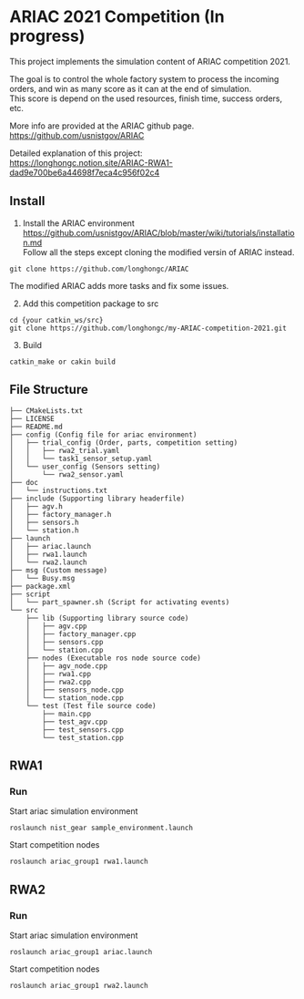 # ARIAC 2021 Competition (In progress)
This project implements the simulation content of ARIAC competition 2021. 

The goal is to control the whole factory system to process the incoming orders, 
and win as many score as it can at the end of simulation.  
This score is depend on the used resources, finish time, success orders,  etc.

More info are provided at the ARIAC github page.   
https://github.com/usnistgov/ARIAC  

Detailed explanation of this project:  
https://longhongc.notion.site/ARIAC-RWA1-dad9e700be6a44698f7eca4c956f02c4

## Install
1. Install the ARIAC environment  
https://github.com/usnistgov/ARIAC/blob/master/wiki/tutorials/installation.md  
Follow all the steps except cloning the modified versin of ARIAC instead.  
```
git clone https://github.com/longhongc/ARIAC
```
The modified ARIAC adds more tasks and fix some issues. 

2. Add this competition package to src
```
cd {your catkin_ws/src}
git clone https://github.com/longhongc/my-ARIAC-competition-2021.git
```
3. Build
```
catkin_make or cakin build
```

## File Structure
```
├── CMakeLists.txt
├── LICENSE
├── README.md
├── config (Config file for ariac environment)
│   ├── trial_config (Order, parts, competition setting)
│   │   ├── rwa2_trial.yaml
│   │   └── task1_sensor_setup.yaml
│   └── user_config (Sensors setting)
│       └── rwa2_sensor.yaml
├── doc
│   └── instructions.txt
├── include (Supporting library headerfile)
│   ├── agv.h
│   ├── factory_manager.h
│   ├── sensors.h
│   └── station.h
├── launch
│   ├── ariac.launch
│   ├── rwa1.launch
│   └── rwa2.launch
├── msg (Custom message)
│   └── Busy.msg
├── package.xml
├── script
│   └── part_spawner.sh (Script for activating events)
└── src
    ├── lib (Supporting library source code)
    │   ├── agv.cpp
    │   ├── factory_manager.cpp
    │   ├── sensors.cpp
    │   └── station.cpp
    ├── nodes (Executable ros node source code)
    │   ├── agv_node.cpp
    │   ├── rwa1.cpp
    │   ├── rwa2.cpp
    │   ├── sensors_node.cpp
    │   └── station_node.cpp
    └── test (Test file source code)
        ├── main.cpp
        ├── test_agv.cpp
        ├── test_sensors.cpp
        └── test_station.cpp
```
## RWA1
### Run
Start ariac simulation environment
```
roslaunch nist_gear sample_environment.launch
```

Start competition nodes
```
roslaunch ariac_group1 rwa1.launch
```

## RWA2
### Run
Start ariac simulation environment
```
roslaunch ariac_group1 ariac.launch
```

Start competition nodes
```
roslaunch ariac_group1 rwa2.launch
```

